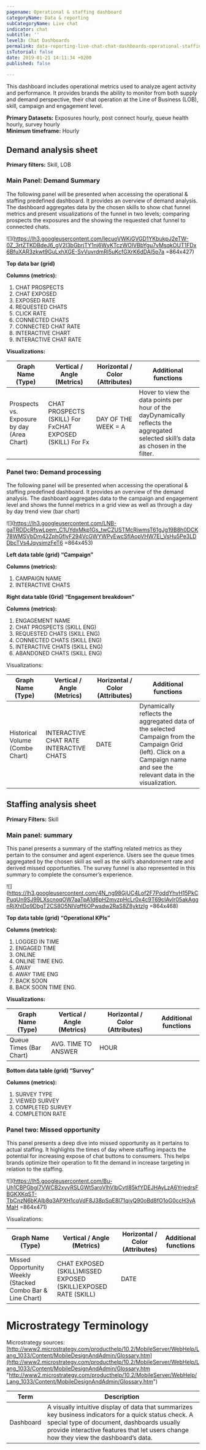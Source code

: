 ```yaml
---
pagename: Operational & staffing dashboard
categoryName: Data & reporting
subCategoryName: Live chat
indicator: chat
subtitle: ''
level3: Chat Dashboards
permalink: data-reporting-live-chat-chat-dashboards-operational-staffing-dashboard.html
isTutorial: false
date: 2019-01-21 14:11:34 +0200
published: false

---
```

This dashboard includes operational metrics used to analyze agent activity and performance. It provides brands the ability to monitor from both supply and demand perspective, their chat operation at the Line of Business (LOB), skill, campaign and engagement level. 

**Primary Datasets:** Exposures hourly, post connect hourly, queue health hourly, survey hourly  
**Minimum timeframe:** Hourly

## Demand analysis sheet

**Primary filters:** Skill, LOB

### Main Panel: Demand Summary

The following panel will be presented when accessing the operational & staffing predefined dashboard. It provides an overview of demand analysis. The dashboard aggregates data by the chosen skills to show chat funnel metrics and present visualizations of the funnel in two levels; comparing prospects the exposures and the showing the requested chat funnel to connected chats.

![](https://lh3.googleusercontent.com/IecuoVWKiGVGD1YKbukpJ2eTW-0Z_3rtZTKDBdeJ6_gV2l3bGbrjTY1nj6WyKTczWOlVBbYgu7vMsqkOUT1FDx6BfuXAR3zkwt9GuLxhXGE-SvVuvrdmRI5uKcfGXrK6dDAl5p7a =864x427)

**Top data bar (grid)**

**Columns (metrics):**

1. CHAT PROSPECTS
2. CHAT EXPOSED
3. EXPOSED RATE
4. REQUESTED CHATS
5. CLICK RATE
6. CONNECTED CHATS
7. CONNECTED CHAT RATE
8. INTERACTIVE CHART
9. INTERACTIVE CHAT RATE

**Visualizations:**

| Graph Name (Type) | Vertical / Angle (Metrics) | Horizontal / Color (Attributes) | Additional functions |  
| --- | --- | --- | --- |  
| Prospects vs. Exposure by day (Area Chart) | CHAT PROSPECTS (SKILL) For FxCHAT EXPOSED (SKILL) For Fx | DAY OF THE WEEK = A | Hover to view the data points per hour of the dayDynamically reflects the aggregated selected skill’s data as chosen in the filter.  | | Chat Funnel {Requested, Interactive, Connected} (Area Chart) | REQUESTED CHATSINTERACTIVE CHATSCONNECTED CHATS | DAY OF THE WEEK | Hover to view the data points per hour of the dayDynamically reflects the aggregated selected skill’s data as chosen in the filter.  |

### Panel two: Demand processing

The following panel will be presented when accessing the operational & staffing predefined dashboard. It provides an overview of the demand analysis. The dashboard aggregates data to the campaign and engagement level and shows the funnel metrics in a grid view as well as through a day by day trend view (bar chart)

![](https://lh3.googleusercontent.com/LNB-gaTRDDcRfswLpem_C1UYdxMkp1Gs_twCZUSTMcRjwmsT61gJg19B8h0DCK78WMSVbDm42ZphGflyF294VcGWYWPyEwcSfIAopVHW7Ei_VsHu5Pe3LDDbcTVs4JqysimzFeT6 =864x453)

**Left data table (grid) “Campaign”**

**Columns (metrics):**

1. CAMPAIGN NAME
2. INTERACTIVE CHATS

**Right data table (Grid) “Engagement breakdown”**

**Columns (metrics):**

1. ENGAGEMENT NAME
2. CHAT PROSPECTS (SKILL ENG)
3. REQUESTED CHATS (SKILL ENG)
4. CONNECTED CHATS (SKILL ENG)
5. INTERACTIVE CHATS (SKILL ENG)
6. ABANDONED CHATS (SKILL ENG)

Visualizations:

| Graph Name (Type) | Vertical / Angle (Metrics) | Horizontal / Color (Attributes) | Additional functions |  
| --- | --- | --- | --- |  
| Historical Volume (Combe Chart) | INTERACTIVE CHAT RATE INTERACTIVE CHATS | DATE | Dynamically reflects the aggregated data of the selected Campaign from the Campaign Grid (left). Click on a Campaign name and see the relevant data in the visualization.  |

## Staffing analysis sheet

**Primary Filters:** Skill

### Main panel: summary

This panel presents a summary of the staffing related metrics as they pertain to the consumer and agent experience. Users see the queue times aggregated by the chosen skill as well as the skill’s abandonment rate and derived missed opportunities. The survey funnel is also represented in this summary to complete the consumer’s experience.

![](https://lh3.googleusercontent.com/4N_ng98GjUC4Lof2F7PoddYhvH15PkCPuqUn9SJ99LXscnoqOW7aaTpA1d6pH2mvzpHcLr0x4c9T69cIAvIr05akAggnRjXhlDo9DbgT2CS8O5NlVqff6OPwsdw2RaS8Z8yktzIg =864x468)

**Top data table (grid) “Operational KPIs”**

**Columns (metrics):**

1. LOGGED IN TIME
2. ENGAGED TIME
3. ONLINE
4. ONLINE TIME ENG.
5. AWAY
6. AWAY TIME ENG
7. BACK SOON
8. BACK SOON TIME ENG.

**Visualizations:**

| Graph Name (Type) | Vertical / Angle (Metrics) | Horizontal / Color (Attributes) | Additional functions |  
| --- | --- | --- | --- |   
| Queue Times (Bar Chart) | AVG. TIME TO ANSWER | HOUR |  | | Abandonment (Bar Chart) | ABANDONED CHAT RATE | HOUR |  | | Missed Opportunity by skill (Pie Chart) | MISSED OPPORTUNITIES (SKILL) | SKILL |  |

**Bottom data table (grid) “Survey”**

**Columns (metrics):**

1. SURVEY TYPE
2. VIEWED SURVEY
3. COMPLETED SURVEY
4. COMPLETION RATE

### Panel two: Missed opportunity

This panel presents a deep dive into missed opportunity as it pertains to actual staffing. It highlights the times of day where staffing impacts the potential for increasing expose of chat buttons to consumers. This helps brands optimize their operation to fit the demand in increase targeting in relation to the staffing.

![](https://lh5.googleusercontent.com/Bu-Uh1CBPGbgI7VWCB2xyyRSLGWt5aroVlhVlbCvtI85kfYDEJHAyLzA6YrjedrsFBGKXKqST-TbCnzN6bKAlb8q3APXH1cqVdF8J38pSqE8I71qivQ90oBd8fO1oG0ccH3yAMaH =864x471)

Visualizations:

| Graph Name (Type) | Vertical / Angle (Metrics) | Horizontal / Color (Attributes) | Additional functions |  
| --- | --- | --- | --- |  
| Missed Opportunity Weekly (Stacked Combo Bar & Line Chart) | CHAT EXPOSED (SKILL)MISSED EXPOSED (SKILL)EXPOSED RATE (SKILL) | DATE |  | | Total vs Actual Volume (Stacked Area Chart) | POTENTIAL ENGAGEMENTS (SKILL) ENGAGEDPOTENTIAL EXPOSED (SKILL)CHAT EXPOSED (SKILL) | DATE |  | | Missed Opp. by Day of Week by Hour (Area Chart) | MISSED OPPORTUNITIES (SKILL) | DAY OF THE WEEK& HOUR |  |

# Microstrategy Terminology

Microstrategy sources: [http://www2.microstrategy.com/producthelp/10.2/MobileServer/WebHelp/Lang_1033/Content/MobileDesignAndAdmin/Glossary.htm](http://www2.microstrategy.com/producthelp/10.2/MobileServer/WebHelp/Lang_1033/Content/MobileDesignAndAdmin/Glossary.htm "http://www2.microstrategy.com/producthelp/10.2/MobileServer/WebHelp/Lang_1033/Content/MobileDesignAndAdmin/Glossary.htm")

| Term | Description |  
| --- | --- |  
| Dashboard | A visually intuitive display of data that summarizes key business indicators for a quick status check. A special type of document, dashboards usually provide interactive features that let users change how they view the dashboard’s data. | | Sheet | Sheets allow you to create layers of data that are filtered in different ways. Each sheet has a separate set of filters, allowing you to create different filters for different sheets. Each sheet is displayed on a separate tab in the dashboard. | | Panel | A way of grouping data in a document so that users can navigate subsets of data as if the subsets were pages in a smaller document. Each “page”, or layer of data, is a panel; a group of panels is called a panel stack. | | Grid / Graph  | A control placed in a document that displays information in the same way a MicroStrategy report does. | | Dataset | A MicroStrategy report that retrieves data from the data warehouse or cache. It is used to define the data available on a document. | | Metric | A business calculation defined by an expression built with functions, facts, attributes, or other metrics. For example: Sum(dollar_sales) or \[Sales\] - \[Cost\].The MicroStrategy object that contains the metric definition. It represents a business measure or key performance indicator. | | Derived metric | A metric that you can create based on existing objects on the dashboard. A derived metric performs a calculation on the fly with the data available on a dashboard, without re-executing the dashboard against the data source. Derived metrics are saved and displayed only on the specific dashboard on which they are created.  | | Attribute | A data level defined by the system architect and associated with one or more columns in a data warehouse lookup table. Attributes include data classifications like Region, Order, Customer, Age, Item, City, and Year. They provide a means for aggregating and filtering at a given level. |